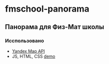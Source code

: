 # fmschool-panorama
## Панорама для Физ-Мат школы  
### Исспользовано 
  * [Yandex Map API](yandex.ru/dev/maps/jsapi/)
  * JS, HTML, CSS
[demo](https://lexeyok.github.io/fmschool-panorama/)
